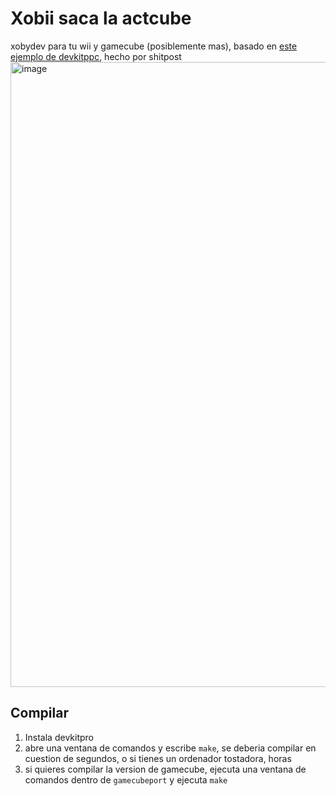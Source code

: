 # Xobii saca la actcube
xobydev para tu wii y gamecube (posiblemente mas), basado en [este ejemplo de devkitppc](https://github.com/devkitPro/wii-examples/tree/master/graphics/gx/gxSprites), hecho por shitpost
<img width="1641" height="1000" alt="image" src="https://github.com/user-attachments/assets/228146a6-3f18-45d1-82a3-19947b7f2921" />

## Compilar
1. Instala devkitpro
2. abre una ventana de comandos y escribe `make`, se deberia compilar en cuestion de segundos, o si tienes un ordenador tostadora, horas
3. si quieres compilar la version de gamecube, ejecuta una ventana de comandos dentro de `gamecubeport` y ejecuta `make`
